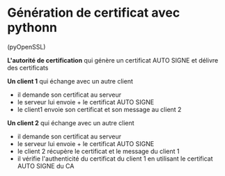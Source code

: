 # Génération de certificat avec pythonn
(pyOpenSSL)

__L'autorité de certification__ qui génère un certificat AUTO SIGNE et délivre des certificats

__Un client 1__ qui échange avec un autre client 
- il demande son certificat au serveur 
- le serveur lui envoie + le certificat AUTO SIGNE
- le client1 envoie son certificat et son message au client 2

__Un client 2__ qui échange avec un autre client 
- il demande son certificat au serveur 
- le serveur lui envoie + le certificat AUTO SIGNE
- le client 2 récupère le certificat et le message du client 1
- il vérifie l'authenticité du certificat du client 1 en utilisant le certificat AUTO SIGNE du CA
